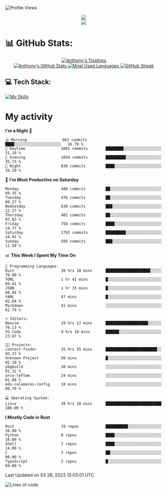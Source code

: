 
![Profile Views](https://komarev.com/ghpvc/?username=anthonymichaeltdm&label=Profile%20views&color=0e75b6&style=flat)

<!--profile banner-->
<div align="center">
  <img src="https://svg-banners.vercel.app/api?type=typeWriter&text1=Anthony%20Rubick&width=800&height=150" />
</div>

<!--profile views-->
<div align="center">
  <a href="https://u8views.com/github/AnthonyMichaelTDM">
    <img src="https://u8views.com/api/v1/github/profiles/68485672/views/day-week-month-total-count.svg">
  </a>
</div>

# 📊 GitHub Stats:

<!--trophies https://github.com/ryo-ma/github-profile-trophy -->
<div align="center"> 
  <a href="https://github.com/ryo-ma/github-profile-trophy">
    <picture>
      <source
        srcset="https://github-profile-trophy.vercel.app/?username=anthonymichaeltdm&theme=gitdimmed&no-frame=true&no-bg=true&column=-1"
        media="(prefers-color-scheme: dark)"
      />
      <source
        srcset="https://github-profile-trophy.vercel.app/?username=anthonymichaeltdm&theme=_____&no-frame=true&no-bg=true&column=-1"
        media="(prefers-color-scheme: light), (prefers-color-scheme: no-preference)"
      />
      <img src="https://github-profile-trophy.vercel.app/?username=anthonymichaeltdm&theme=gitdimmed&no-frame=true&no-bg=true&column=-1" alt="Anthony's Trophies" />
    </picture>
  </a>
</div>

<div align="center">
  <a href="https://github.com/anuraghazra/github-readme-stats">
    <picture>
      <source
        srcset="https://github-readme-stats.vercel.app/api?username=anthonymichaeltdm&show_icons=true&locale=en&theme=github_dark_dimmed&count_private=true&hide_border=true&include_all_commits=true"
        media="(prefers-color-scheme: dark)"
      />
      <source
        srcset="https://github-readme-stats.vercel.app/api?username=anthonymichaeltdm&show_icons=true&locale=en&theme=___&count_private=true&hide_border=true&include_all_commits=true"
        media="(prefers-color-scheme: light), (prefers-color-scheme: no-preference)"
      />
      <img src="https://github-readme-stats.vercel.app/api?username=anthonymichaeltdm&show_icons=true&locale=en&theme=github_dark_dimmed&count_private=true&hide_border=true&include_all_commits=true" alt="Anthony's GitHub Stats" />
    </picture>
  </a>
  
  <!--most used languages-->
  <a href="https://github.com/anuraghazra/github-readme-stats">
    <picture>
      <source
        srcset="https://github-readme-stats.vercel.app/api/top-langs?username=anthonymichaeltdm&show_icons=true&locale=en&layout=compact&theme=github_dark_dimmed&langs_count=8&count_private=true&size_weight=0.5&count_weight=0.5&hide_border=true"
        media="(prefers-color-scheme: dark)"
      />
      <source
        srcset="https://github-readme-stats.vercel.app/api/top-langs?username=anthonymichaeltdm&show_icons=true&locale=en&layout=compact&theme=____&langs_count=8&count_private=true&size_weight=0.5&count_weight=0.5&hide_border=true"
        media="(prefers-color-scheme: light), (prefers-color-scheme: no-preference)"
      />
      <img src="https://github-readme-stats.vercel.app/api/top-langs?username=anthonymichaeltdm&show_icons=true&locale=en&layout=compact&theme=github_dark_dimmed&langs_count=8&count_private=true&size_weight=0.5&count_weight=0.5&hide_border=true" alt="Most Used Languages" />
    </picture>
  </a>
  
  <!--streak https://git.io/streak-stats -->
  <a href="https://git.io/streak-stats">
    <picture>
      <source
        srcset="https://streak-stats.demolab.com?user=AnthonyMichaelTDM&theme=one-dark-pro&hide_border=true"
        media="(prefers-color-scheme: dark)"
      />
      <source
        srcset="https://streak-stats.demolab.com?user=AnthonyMichaelTDM&theme=_____&hide_border=true"
        media="(prefers-color-scheme: light), (prefers-color-scheme: no-preference)"
      />
      <img src="https://streak-stats.demolab.com?user=AnthonyMichaelTDM&theme=one-dark-pro&hide_border=true" alt="GitHub Streak" />
    </picture>
  </a>
</div>

<!--favorite languages and tools, and most used langs-->
## 💻 Tech Stack:

[![My Skills](https://skillicons.dev/icons?i=rust,actix,aws,github,githubactions,git,linux,bash,cpp,docker,java,latex,md,neovim,postgres,py,regex,vscode&theme=dark&perline=6)](https://skillicons.dev#gh-dark-mode-only)

# My activity

<!--START_SECTION:activity-->

<!--END_SECTION:activity-->

<!-- weekly activity https://github.com/AnthonyMichaelTDM/waka-readme-stats -->
<!--START_SECTION:waka-->
**I'm a Night 🦉** 

```text
🌞 Morning                862 commits         ████░░░░░░░░░░░░░░░░░░░░░   16.79 % 
🌆 Daytime                1601 commits        ████████░░░░░░░░░░░░░░░░░   31.19 % 
🌃 Evening                1834 commits        █████████░░░░░░░░░░░░░░░░   35.73 % 
🌙 Night                  836 commits         ████░░░░░░░░░░░░░░░░░░░░░   16.29 % 
```
📅 **I'm Most Productive on Saturday** 

```text
Monday                   480 commits         ██░░░░░░░░░░░░░░░░░░░░░░░   09.35 % 
Tuesday                  476 commits         ██░░░░░░░░░░░░░░░░░░░░░░░   09.27 % 
Wednesday                630 commits         ███░░░░░░░░░░░░░░░░░░░░░░   12.27 % 
Thursday                 402 commits         ██░░░░░░░░░░░░░░░░░░░░░░░   07.83 % 
Friday                   758 commits         ████░░░░░░░░░░░░░░░░░░░░░   14.77 % 
Saturday                 1792 commits        █████████░░░░░░░░░░░░░░░░   34.91 % 
Sunday                   595 commits         ███░░░░░░░░░░░░░░░░░░░░░░   11.59 % 
```


📊 **This Week I Spent My Time On** 

```text
💬 Programming Languages: 
Rust                     30 hrs 18 mins      ████████████████████░░░░░   78.80 % 
TOML                     1 hr 41 mins        █░░░░░░░░░░░░░░░░░░░░░░░░   04.41 % 
JSON                     1 hr 33 mins        █░░░░░░░░░░░░░░░░░░░░░░░░   04.04 % 
YAML                     47 mins             █░░░░░░░░░░░░░░░░░░░░░░░░   02.04 % 
Markdown                 41 mins             ░░░░░░░░░░░░░░░░░░░░░░░░░   01.79 % 

🔥 Editors: 
Neovim                   29 hrs 17 mins      ███████████████████░░░░░░   76.13 % 
VS Code                  9 hrs 10 mins       ██████░░░░░░░░░░░░░░░░░░░   23.87 % 

🐱‍💻 Projects: 
contact-finder           35 hrs 55 mins      ███████████████████████░░   93.37 % 
Unknown Project          50 mins             █░░░░░░░░░░░░░░░░░░░░░░░░   02.18 % 
pkgbuild                 30 mins             ░░░░░░░░░░░░░░░░░░░░░░░░░   01.32 % 
arco-leftwm              24 mins             ░░░░░░░░░░░░░░░░░░░░░░░░░   01.08 % 
edu-calamares-config     18 mins             ░░░░░░░░░░░░░░░░░░░░░░░░░   00.79 % 

💻 Operating System: 
Linux                    38 hrs 28 mins      █████████████████████████   100.00 % 
```

**I Mostly Code in Rust** 

```text
Rust                     19 repos            ██████████░░░░░░░░░░░░░░░   38.00 % 
Python                   8 repos             ████░░░░░░░░░░░░░░░░░░░░░   16.00 % 
Shell                    7 repos             ████░░░░░░░░░░░░░░░░░░░░░   14.00 % 
C                        3 repos             ██░░░░░░░░░░░░░░░░░░░░░░░   06.00 % 
TypeScript               2 repos             █░░░░░░░░░░░░░░░░░░░░░░░░   04.00 % 
```




 Last Updated on 03 28, 2023 13:03:01 UTC
<!--END_SECTION:waka-->

<!--START_SECTION:loc-->
![Lines of code](https://img.shields.io/badge/From%20Hello%20World%20I%27ve%20Written-13.1%20million%20lines%20of%20code-blue)


<!--END_SECTION:loc-->
